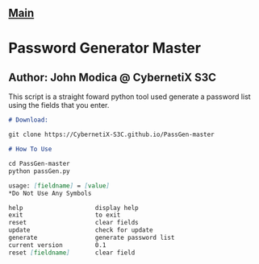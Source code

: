 ## [Main](https://CybernetiX-S3C.github.io/)

# Password Generator Master
## Author: John Modica @ CybernetiX S3C

This script is a straight foward python tool used generate a password list using the fields that you enter.

```markdown
# Download:

git clone https://CybernetiX-S3C.github.io/PassGen-master

# How To Use

cd PassGen-master
python passGen.py

usage: [fieldname] = [value]
*Do Not Use Any Symbols

help                    display help
exit                    to exit
reset                   clear fields
update                  check for update
generate                generate password list
current version         0.1
reset [fieldname]       clear field

```
